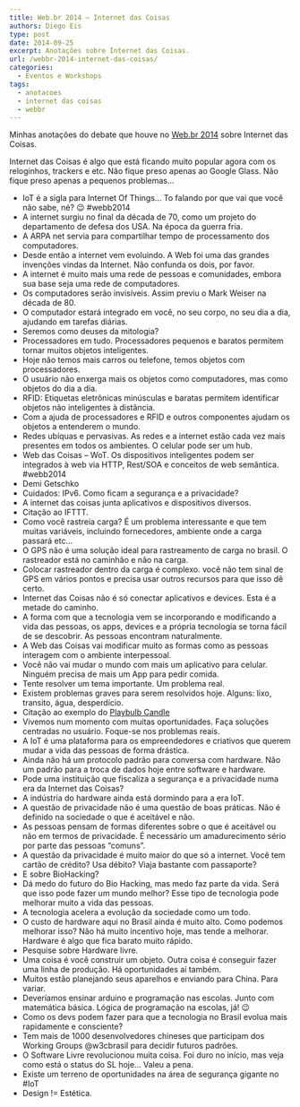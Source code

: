 ```yaml
---
title: Web.br 2014 – Internet das Coisas
authors: Diego Eis
type: post
date: 2014-09-25
excerpt: Anotações sobre Internet das Coisas.
url: /webbr-2014-internet-das-coisas/
categories:
  - Eventos e Workshops
tags:
  - anotacoes
  - internet das coisas
  - webbr
---
```

Minhas anotações do debate que houve no [Web.br 2014][1] sobre Internet das Coisas.

Internet das Coisas é algo que está ficando muito popular agora com os reloginhos, trackers e etc. Não fique preso apenas ao Google Glass. Não fique preso apenas a pequenos problemas&#8230;

  * IoT é a sigla para Internet Of Things… To falando por que vai que você não sabe, né? 😉 #webb2014
  * A internet surgiu no final da década de 70, como um projeto do departamento de defesa dos USA. Na época da guerra fria.
  * A ARPA net servia para compartilhar tempo de processamento dos computadores.
  * Desde então a internet vem evoluindo. A Web foi uma das grandes invenções vindas da Internet. Não confunda os dois, por favor.
  * A internet é muito mais uma rede de pessoas e comunidades, embora sua base seja uma rede de computadores.
  * Os computadores serão invisíveis. Assim previu o Mark Weiser na década de 80.
  * O computador estará integrado em você, no seu corpo, no seu dia a dia, ajudando em tarefas diárias.
  * Seremos como deuses da mitologia?
  * Processadores em tudo. Processadores pequenos e baratos permitem tornar muitos objetos inteligentes.
  * Hoje não temos mais carros ou telefone, temos objetos com processadores.
  * O usuário não enxerga mais os objetos como computadores, mas como objetos do dia a dia.
  * RFID: Etiquetas eletrônicas minúsculas e baratas permitem identificar objetos não inteligentes à distância.
  * Com a ajuda de processadores e RFID e outros componentes ajudam os objetos a entenderem o mundo.
  * Redes ubíquas e pervasivas. As redes e a internet estão cada vez mais presentes em todos os ambientes. O celular pode ser um hub.
  * Web das Coisas &#8211; WoT. Os dispositivos inteligentes podem ser integrados à web via HTTP, Rest/SOA e conceitos de web semântica. #webb2014
  * Demi Getschko
  * Cuidados: IPv6. Como ficam a segurança e a privacidade?
  * A internet das coisas junta aplicativos e dispositivos diversos.
  * Citação ao IFTTT.
  * Como você rastreia carga? É um problema interessante e que tem muitas variáveis, incluindo fornecedores, ambiente onde a carga passará etc…
  * O GPS não é uma solução ideal para rastreamento de carga no brasil. O rastreador está no caminhão e não na carga.
  * Colocar rastreador dentro da carga é complexo. você não tem sinal de GPS em vários pontos e precisa usar outros recursos para que isso dê certo.
  * Internet das Coisas não é só conectar aplicativos e devices. Esta é a metade do caminho.
  * A forma com que a tecnologia vem se incorporando e modificando a vida das pessoas, os apps, devices e a própria tecnologia se torna fácil de se descobrir. As pessoas encontram naturalmente.
  * A Web das Coisas vai modificar muito as formas como as pessoas interagem com o ambiente interpessoal.
  * Você não vai mudar o mundo com mais um aplicativo para celular. Ninguém precisa de mais um App para pedir comida.
  * Tente resolver um tema importante. Um problema real.
  * Existem problemas graves para serem resolvidos hoje. Alguns: lixo, transito, água, desperdício.
  * Citação ao exemplo do [Playbulb Candle][2]
  * Vivemos num momento com muitas oportunidades. Faça soluções centradas no usuário. Foque-se nos problemas reais.
  * A IoT é uma plataforma para os empreendedores e criativos que querem mudar a vida das pessoas de forma drástica.
  * Ainda não há um protocolo padrão para conversa com hardware. Não um padrão para a troca de dados hoje entre software e hardware.
  * Pode uma instituição que fiscaliza a segurança e a privacidade numa era da Internet das Coisas?
  * A indústria do hardware ainda está dormindo para a era IoT.
  * A questão de privacidade não é uma questão de boas práticas. Não é definido na sociedade o que é aceitável e não.
  * As pessoas pensam de formas diferentes sobre o que é aceitável ou não em termos de privacidade. É necessário um amadurecimento sério por parte das pessoas “comuns”.
  * A questão da privacidade é muito maior do que só a internet. Você tem cartão de crédito? Usa débito? Viaja bastante com passaporte?
  * E sobre BioHacking?
  * Dá medo do futuro do Bio Hacking, mas medo faz parte da vida. Será que isso pode fazer um mundo melhor? Esse tipo de tecnologia pode melhorar muito a vida das pessoas.
  * A tecnologia acelera a evolução da sociedade como um todo.
  * O custo de hardware aqui no Brasil ainda é muito alto. Como podemos melhorar isso? Não há muito incentivo hoje, mas tende a melhorar. Hardware é algo que fica barato muito rápido.
  * Pesquise sobre Hardware livre.
  * Uma coisa é você construir um objeto. Outra coisa é conseguir fazer uma linha de produção. Há oportunidades aí também.
  * Muitos estão planejando seus aparelhos e enviando para China. Para variar.
  * Deveríamos ensinar arduino e programação nas escolas. Junto com matemática básica. Lógica de programação na escolas, já! 😉
  * Como os devs podem fazer para que a tecnologia no Brasil evolua mais rapidamente e consciente?
  * Tem mais de 1000 desenvolvedores chineses que participam dos Working Groups @w3cbrasil para decidir futuros padrões.
  * O Software Livre revolucionou muita coisa. Foi duro no início, mas veja como está o status do SL hoje… Valeu a pena.
  * Existe um terreno de oportunidades na área de segurança gigante no #IoT
  * Design != Estética.

 [1]: https://conferenciaweb.w3c.br/
 [2]: https://www.kickstarter.com/projects/mipowusa/playbulb-candle-color-led-flameless-candle-with-mo